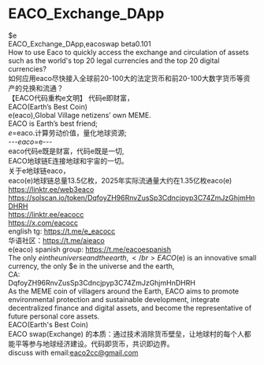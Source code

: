 # EACO_Exchange_DApp
$e </br>
EACO_Exchange_DApp,eacoswap beta0.101 </br>
How to use Eaco to quickly access the exchange and circulation of assets such as the world's top 20 legal currencies and the top 20 digital currencies?</br>
如何应用eaco尽快接入全球前20-100大的法定货币和前20-100大数字货币等资产的兑换和流通？</br>
【EACO代码重构e文明】 代码e即财富，</br>
EACO(Earth’s Best Coin) </br>
e(eaco),Global Village netizens’ own MEME.</br>
EACO is Earth’s best friend;</br>
$e=$eaco.计算劳动价值，量化地球资源;</br>
---$eaco=$e---</br>
eaco代码e既是财富，代码e既是一切,</br>
EACO地球链E连接地球和宇宙的一切。</br>
关于e地球链eaco，</br>
eaco(e)地球链总量13.5亿枚，2025年实际流通量大约在1.35亿枚eaco(e)</br>
https://linktr.ee/web3eaco</br>
https://solscan.io/token/DqfoyZH96RnvZusSp3Cdncjpyp3C74ZmJzGhjmHnDHRH </br>
https://linktr.ee/eacocc</br>
https://x.com/eacocc</br>
english tg: https://t.me/e_eacocc</br>
华语社区：https://t.me/aieaco</br>
e(eaco) spanish group: https://t.me/eacoespanish</br>
The only $e in the universe and the earth,</br>
EACO ($e) is an innovative small currency, the only $e in the universe and the earth,</br>
CA:</br>
DqfoyZH96RnvZusSp3Cdncjpyp3C74ZmJzGhjmHnDHRH</br>
As the MEME coin of villagers around the Earth, EACO aims to promote environmental protection and sustainable development, integrate decentralized finance and digital assets, and become the representative of future personal core assets.</br>
EACO(Earth's Best Coin)</br>
EACO swap(Exchange) 的本质​​：通过技术消除货币壁垒，让地球村的每个人都能平等参与地球经济建设。​​代码即货币，共识即边界​​。</br>
discuss with email:eaco2cc@gmail.com </br>
